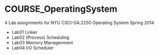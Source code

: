 COURSE_OperatingSystem
======================

4 Lab assignments for NYU CSCI-GA.2250 Operating System Spring 2014

  - Lab01 Linker
  - Lab02 (Process) Scheduling
  - Lab03 Memory Managenment
  - Lab04 I/O Scheduler
